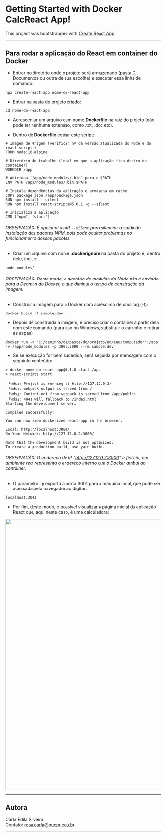 # Getting Started with Docker CalcReact App!  
This project was bootstrapped with [Create React App](https://github.com/facebook/create-react-app).  

--- 

## Para rodar a aplicação do React em container do Docker  

- Entrar no diretório onde o projeto será armazenado (pasta C, Documentos ou outra de sua escolha) e executar essa linha de comando:  

```
npx create-react-app nome-do-react-app
```  

- Entrar na pasta do projeto criado:  

```
cd nome-do-react-app
```  

- Acrescentar um arquivo com nome **Dockerfile** na raiz do projeto (não pode ter nenhuma extensão, como .txt, .doc etc).

- Dentro do **Dockerfile** copiar este script:  

```
# Imagem de Origem (verificar nº da versão atualizada do Node e do react-script!)
FROM node:16-alpine

# Diretório de trabalho (local em que a aplicação fica dentro do container)
WORKDIR /app

# Adiciona `/app/node_modules/.bin` para o $PATH
ENV PATH /app/node_modules/.bin:$PATH

# Instala dependências da aplicação e armazena em cache
COPY package.json /app/package.json
RUN npm install --silent
RUN npm install react-scripts@5.0.1 -g --silent

# Inicializa a aplicação
CMD ["npm", "start"]
```  

###### *OBSERVAÇÃO: É opcional usAR ```--silent``` para silenciar a saída da instalação dos pacotes NPM, pois pode ocultar problemas no funcionamento desses pacotes.*   

- Criar um arquivo com nome **.dockerignore** na pasta do projeto e, dentro dele, incluir:  

```node_modules/```
###### *OBSERVAÇÃO: Deste modo, o diretório de modulos do Node não é enviado para a Deamon do Docker, o que diminui o tempo de construção da imagem.*

- Construir a imagem para o Docker com acréscimo de uma tag (-t):
```
docker build -t sample:dev .
```

- Depois de construída a imagem, é preciso criar o container a partir dela com este comando (para uso no Windows, substituir o caminho e retirar as aspas):
```
docker run -v "C:/caminho/da/pasta/do/projeto/no/seu/computador":/app -v /app/node_modules -p 3001:3000 --rm sample:dev
```
- Se se execução for bem sucedida, será seguida por mensagem com o seguinte conteúdo:
```
> docker-nome-do-react-app@0.1.0 start /app
> react-scripts start

ℹ ｢wds｣: Project is running at http://127.12.0.2/
ℹ ｢wds｣: webpack output is served from /
ℹ ｢wds｣: Content not from webpack is served from /app/public
ℹ ｢wds｣: 404s will fallback to /index.html
Starting the development server…

Compiled successfully!

You can now view dockerized-react-app in the browser.

Local: http://localhost:3000/
On Your Network: http://127.12.0.2:3000/

Note that the development build is not optimized.
To create a production build, use yarn build.
```

###### *OBSERVAÇÃO: O endereço de IP "http://127.12.0.2:3000" é fictício, em ambiente real representa o endereço interno que o Docker atribui ao container.*

- O parâmetro ```-p``` exporta a porta 3001 para a máquina local, que pode ser acessada pelo navegador ao digitar:
```
localhost:3001
```

- Por fim, deste modo, é possível visualizar a página inicial da aplicação React que, aqui neste caso, é uma calculadora:  

<p align="center"> 
<img src="https://github.com/rosacarla/docker-calcreact-app/blob/master/images/localhost-3001-calc.png" width="880">
</p>  

---  

## Autora  
Carla Edila Silveira  
Contato: rosa.carla@pucpr.edu.br  

---  

